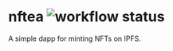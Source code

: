 # nftea ![workflow status](https://github.com/jakemmarsh/nftea/actions/workflows/main.yml/badge.svg)

A simple dapp for minting NFTs on IPFS.
